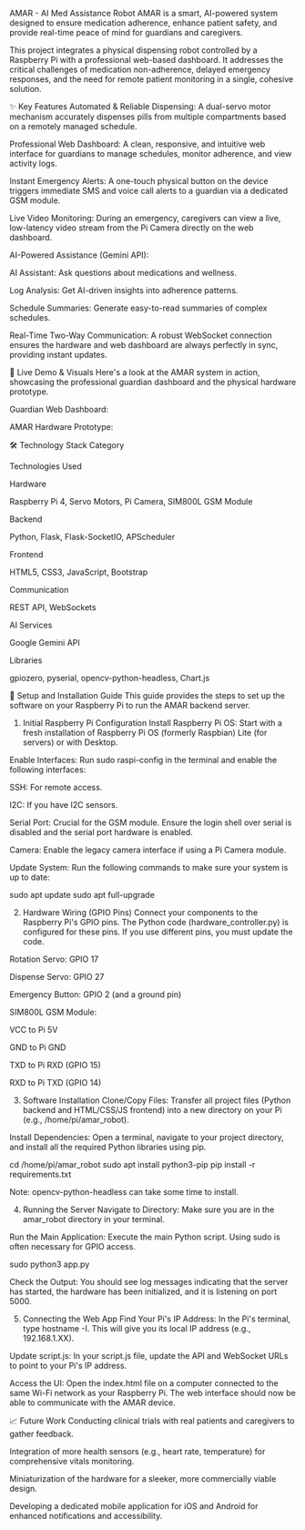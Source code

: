 AMAR - AI Med Assistance Robot
AMAR is a smart, AI-powered system designed to ensure medication adherence, enhance patient safety, and provide real-time peace of mind for guardians and caregivers.

This project integrates a physical dispensing robot controlled by a Raspberry Pi with a professional web-based dashboard. It addresses the critical challenges of medication non-adherence, delayed emergency responses, and the need for remote patient monitoring in a single, cohesive solution.

✨ Key Features
Automated & Reliable Dispensing: A dual-servo motor mechanism accurately dispenses pills from multiple compartments based on a remotely managed schedule.

Professional Web Dashboard: A clean, responsive, and intuitive web interface for guardians to manage schedules, monitor adherence, and view activity logs.

Instant Emergency Alerts: A one-touch physical button on the device triggers immediate SMS and voice call alerts to a guardian via a dedicated GSM module.

Live Video Monitoring: During an emergency, caregivers can view a live, low-latency video stream from the Pi Camera directly on the web dashboard.

AI-Powered Assistance (Gemini API):

AI Assistant: Ask questions about medications and wellness.

Log Analysis: Get AI-driven insights into adherence patterns.

Schedule Summaries: Generate easy-to-read summaries of complex schedules.

Real-Time Two-Way Communication: A robust WebSocket connection ensures the hardware and web dashboard are always perfectly in sync, providing instant updates.

🚀 Live Demo & Visuals
Here's a look at the AMAR system in action, showcasing the professional guardian dashboard and the physical hardware prototype.

Guardian Web Dashboard:

AMAR Hardware Prototype:

🛠️ Technology Stack
Category

Technologies Used

Hardware

Raspberry Pi 4, Servo Motors, Pi Camera, SIM800L GSM Module

Backend

Python, Flask, Flask-SocketIO, APScheduler

Frontend

HTML5, CSS3, JavaScript, Bootstrap

Communication

REST API, WebSockets

AI Services

Google Gemini API

Libraries

gpiozero, pyserial, opencv-python-headless, Chart.js

📂 Setup and Installation Guide
This guide provides the steps to set up the software on your Raspberry Pi to run the AMAR backend server.

1. Initial Raspberry Pi Configuration
Install Raspberry Pi OS: Start with a fresh installation of Raspberry Pi OS (formerly Raspbian) Lite (for servers) or with Desktop.

Enable Interfaces: Run sudo raspi-config in the terminal and enable the following interfaces:

SSH: For remote access.

I2C: If you have I2C sensors.

Serial Port: Crucial for the GSM module. Ensure the login shell over serial is disabled and the serial port hardware is enabled.

Camera: Enable the legacy camera interface if using a Pi Camera module.

Update System: Run the following commands to make sure your system is up to date:

sudo apt update
sudo apt full-upgrade

2. Hardware Wiring (GPIO Pins)
Connect your components to the Raspberry Pi's GPIO pins. The Python code (hardware_controller.py) is configured for these pins. If you use different pins, you must update the code.

Rotation Servo: GPIO 17

Dispense Servo: GPIO 27

Emergency Button: GPIO 2 (and a ground pin)

SIM800L GSM Module:

VCC to Pi 5V

GND to Pi GND

TXD to Pi RXD (GPIO 15)

RXD to Pi TXD (GPIO 14)

3. Software Installation
Clone/Copy Files: Transfer all project files (Python backend and HTML/CSS/JS frontend) into a new directory on your Pi (e.g., /home/pi/amar_robot).

Install Dependencies: Open a terminal, navigate to your project directory, and install all the required Python libraries using pip.

cd /home/pi/amar_robot
sudo apt install python3-pip
pip install -r requirements.txt

Note: opencv-python-headless can take some time to install.

4. Running the Server
Navigate to Directory: Make sure you are in the amar_robot directory in your terminal.

Run the Main Application: Execute the main Python script. Using sudo is often necessary for GPIO access.

sudo python3 app.py

Check the Output: You should see log messages indicating that the server has started, the hardware has been initialized, and it is listening on port 5000.

5. Connecting the Web App
Find Your Pi's IP Address: In the Pi's terminal, type hostname -I. This will give you its local IP address (e.g., 192.168.1.XX).

Update script.js: In your script.js file, update the API and WebSocket URLs to point to your Pi's IP address.

Access the UI: Open the index.html file on a computer connected to the same Wi-Fi network as your Raspberry Pi. The web interface should now be able to communicate with the AMAR device.

📈 Future Work
Conducting clinical trials with real patients and caregivers to gather feedback.

Integration of more health sensors (e.g., heart rate, temperature) for comprehensive vitals monitoring.

Miniaturization of the hardware for a sleeker, more commercially viable design.

Developing a dedicated mobile application for iOS and Android for enhanced notifications and accessibility.

